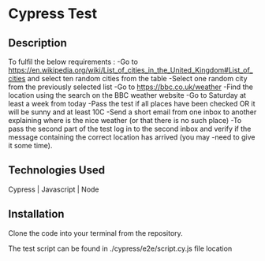 # Cypress Test

## Description

To fulfil the below requirements : 
-Go to https://en.wikipedia.org/wiki/List_of_cities_in_the_United_Kingdom#List_of_cities and select ten random cities from the table
-Select one random city from the previously selected list
-Go to https://bbc.co.uk/weather
-Find the location using the search on the BBC weather website
-Go to Saturday at least a week from today
-Pass the test if
    all places have been checked
    OR
    it will be sunny and at least 10C
-Send a short email from one inbox to another explaining where is the nice weather (or that there is no such place) 
-To pass the second part of the test log in to the second inbox and verify if the message containing the correct location has arrived (you may -need to give it some time).

## Technologies Used

Cypress | Javascript | Node

## Installation

Clone the code into your terminal from the repository. 

The test script can be found in ./cypress/e2e/script.cy.js file location